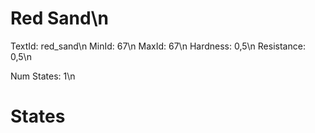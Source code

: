 # Red Sand\n
TextId: red_sand\n
MinId: 67\n
MaxId: 67\n
Hardness: 0,5\n
Resistance: 0,5\n

Num States: 1\n
# States
```

```